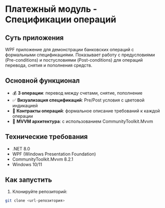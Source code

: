 # Платежный модуль - Спецификации операций

## Суть приложения
WPF приложение для демонстрации банковских операций с формальными спецификациями. Показывает работу с предусловиями (Pre-conditions) и постусловиями (Post-conditions) для операций перевода, снятия и пополнения средств.

## Основной функционал
- 💰 **3 операции**: перевод между счетами, снятие, пополнение
- ✅ **Визуализация спецификаций**: Pre/Post условия с цветовой индикацией
- 📝 **Контракты операций**: формальное описание требований к каждой операции
- 🔄 **MVVM архитектура**: с использованием CommunityToolkit.Mvvm

## Технические требования
- .NET 8.0
- WPF (Windows Presentation Foundation)
- CommunityToolkit.Mvvm 8.2.1
- Windows 10/11

## Как запустить
1. Клонируйте репозиторий:
```bash
git clone <url-репозитория>

